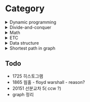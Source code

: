# Category

<details>
<summary> Dynamic programming </summary>

* Overlapping subproblems
* Recycling the previous answers
* Memoization / Caching
  * Bottom-up / Tabulation
  * Top-down (using recursive call)


| Number                                         | Title                                                                                                                                                                                                           |
| ---------------------------------------------- | --------------------------------------------------------------------------------------------------------------------------------------------------------------------------------------------------------------- |
| [1912](https://www.acmicpc.net/problem/1912)   | [연속합](https://github.com/TJPaik/BaekJoon/blob/main/solution/1912_%EC%97%B0%EC%86%8D%ED%95%A9.md)                                                                                                             |
| [2293](https://www.acmicpc.net/problem/2293)   | [동전 1](https://github.com/TJPaik/BaekJoon/blob/main/solution/2293_%EB%8F%99%EC%A0%84%201.md)                                                                                                                  |
| [2533](https://www.acmicpc.net/problem/2533)   | [사회망 서비스(SNS)](https://github.com/TJPaik/BaekJoon/blob/main/solution/2533_%EC%82%AC%ED%9A%8C%EB%A7%9D%20%EC%84%9C%EB%B9%84%EC%8A%A4%28SNS%29.md)                                                          |
| [2618](https://www.acmicpc.net/problem/2618)   | [경찰차](https://github.com/TJPaik/BaekJoon/blob/main/solution/2618_%EA%B2%BD%EC%B0%B0%EC%B0%A8.md)                                                                                                             |
| [2629](https://www.acmicpc.net/problem/2629)   | [양팔저울](https://github.com/TJPaik/BaekJoon/blob/main/solution/2629_%EC%96%91%ED%8C%94%EC%A0%80%EC%9A%B8.md)                                                                                                  |
| [7579](https://www.acmicpc.net/problem/7579)   | [앱](https://github.com/TJPaik/BaekJoon/blob/main/solution/7579_%EC%95%B1.md)                                                                                                                                   |
| [11066](https://www.acmicpc.net/problem/11066) | [파일 합치기](https://github.com/TJPaik/BaekJoon/blob/main/solution/11066_%ED%8C%8C%EC%9D%BC%20%ED%95%A9%EC%B9%98%EA%B8%B0.md)                                                                                  |
| [12865](https://www.acmicpc.net/problem/12865) | [평범한 배낭](https://github.com/TJPaik/BaekJoon/blob/main/solution/12865_%ED%8F%89%EB%B2%94%ED%95%9C%20%EB%B0%B0%EB%82%AD.md)                                                                                  |
| [14003](https://www.acmicpc.net/problem/14003) | [가장 긴 증가하는 부분 수열 5](https://github.com/TJPaik/BaekJoon/blob/main/solution/14003_%EA%B0%80%EC%9E%A5%20%EA%B8%B4%20%EC%A6%9D%EA%B0%80%ED%95%98%EB%8A%94%20%EB%B6%80%EB%B6%84%EC%88%98%EC%97%B4%205.md) |
| [18439](https://www.acmicpc.net/problem/18439) | [LCS 6](https://github.com/TJPaik/BaekJoon/blob/main/solution/18439_LCS%206.md)                                                                                                                                 |

</details>

<details>
<summary>Divide-and-conquer</summary>

* Divide: Divide the problem into several sub-problems of the same type until it can no longer be split.
* Conquer: Solve the sub-problem of the smallest unit to conquer.
* Combination: Combines the results for a sub-problem with the results for the original problem.

| Number                                         | Title                                                                                                                                |
| ---------------------------------------------- | ------------------------------------------------------------------------------------------------------------------------------------ |
| [1725](https://www.acmicpc.net/problem/1725)   | [히스토그램](https://github.com/TJPaik/BaekJoon/blob/main/solution/1725_%ED%9E%88%EC%8A%A4%ED%86%A0%EA%B7%B8%EB%9E%A8.md)            |
| [11444](https://www.acmicpc.net/problem/11444) | [피보나치 수 6](https://github.com/TJPaik/BaekJoon/blob/main/solution/11444_%ED%94%BC%EB%B3%B4%EB%82%98%EC%B9%98%20%EC%88%98%206.md) |
| [11401](https://www.acmicpc.net/problem/11401) | [이항 계수 3](https://github.com/TJPaik/BaekJoon/blob/main/solution/11401_%EC%9D%B4%ED%95%AD%20%EA%B3%84%EC%88%98%203.md)            |
</details>

<details>
<summary>Math</summary>

* Fermat's little theorem
* Green theorem

| Number                                         | Title                                                                                                                                    |
| ---------------------------------------------- | ---------------------------------------------------------------------------------------------------------------------------------------- |
| [11401](https://www.acmicpc.net/problem/11401) | [이항 계수 3](https://github.com/TJPaik/BaekJoon/blob/main/solution/11401_%EC%9D%B4%ED%95%AD%20%EA%B3%84%EC%88%98%203.md)                |
| [2166](https://www.acmicpc.net/problem/2166)   | [다각형의 면적](https://github.com/TJPaik/BaekJoon/blob/main/solution/2166_%EB%8B%A4%EA%B0%81%ED%98%95%EC%9D%98%20%EB%A9%B4%EC%A0%81.md) |
</details>


<details>
<summary>ETC</summary>

* ETC

| Number                                         | Title                                                                                                                                                   |
| ---------------------------------------------- | ------------------------------------------------------------------------------------------------------------------------------------------------------- |
| [1019](https://www.acmicpc.net/problem/1019)   | [책 페이지](https://github.com/TJPaik/BaekJoon/blob/main/solution/1019_%EC%B1%85%20%ED%8E%98%EC%9D%B4%EC%A7%80.md)                                      |
| [1450](https://www.acmicpc.net/problem/1450)   | [냅색문제](https://github.com/TJPaik/BaekJoon/blob/main/solution/1450_%EB%83%85%EC%83%89%EB%AC%B8%EC%A0%9C.md)                                          |
| [1806](https://www.acmicpc.net/problem/1806)   | [부분합](https://github.com/TJPaik/BaekJoon/blob/main/solution/1806_%EB%B6%80%EB%B6%84%ED%95%A9.md)                                                     |
| [7662](https://www.acmicpc.net/problem/7662)   | [이중 우선순위 큐](https://github.com/TJPaik/BaekJoon/blob/main/solution/7662_%EC%9D%B4%EC%A4%91%20%EC%9A%B0%EC%84%A0%EC%88%9C%EC%9C%84%20%ED%81%90.md) |
| [18111](https://www.acmicpc.net/problem/18111) | [마인크래프트](https://github.com/TJPaik/BaekJoon/blob/main/solution/18111_%EB%A7%88%EC%9D%B8%ED%81%AC%EB%9E%98%ED%94%84%ED%8A%B8.md)                   |
</details>

<details>
<summary>Data structure</summary>


| DS                 | Number                                         | Title                                                                                                                                                   |
| ------------------ | ---------------------------------------------- | ------------------------------------------------------------------------------------------------------------------------------------------------------- |
| Stack              | [1655](https://www.acmicpc.net/problem/1655)   | [가운데를 말해요](https://github.com/TJPaik/BaekJoon/blob/main/solution/1655_%EA%B0%80%EC%9A%B4%EB%8D%B0%EB%A5%BC%20%EB%A7%90%ED%95%B4%EC%9A%94.md)     |
| Segment Tree       | [1725](https://www.acmicpc.net/problem/1725)   | [히스토그램](https://github.com/TJPaik/BaekJoon/blob/main/solution/1725_%ED%9E%88%EC%8A%A4%ED%86%A0%EA%B7%B8%EB%9E%A8.md)                               |
| multiset           | [7662](https://www.acmicpc.net/problem/7662)   | [이중 우선순위 큐](https://github.com/TJPaik/BaekJoon/blob/main/solution/7662_%EC%9D%B4%EC%A4%91%20%EC%9A%B0%EC%84%A0%EC%88%9C%EC%9C%84%20%ED%81%90.md) |
| Segment Tree(Lazy) | [10999](https://www.acmicpc.net/problem/10999) | [구간 합 구하기 2](https://github.com/TJPaik/BaekJoon/blob/main/solution/10999_%EA%B5%AC%EA%B0%84%20%ED%95%A9%20%EA%B5%AC%ED%95%98%EA%B8%B0%202.md)     |
| deque              | [13549](https://www.acmicpc.net/problem/13549) | [숨바꼭질 3](https://github.com/TJPaik/BaekJoon/blob/main/solution/13549_%EC%88%A8%EB%B0%94%EA%BC%AD%EC%A7%88%203.md)                                   |
| Stack              | [17928](https://www.acmicpc.net/problem/17928) | [오큰수](https://github.com/TJPaik/BaekJoon/blob/main/solution/17928_%EC%98%A4%ED%81%B0%EC%88%98.md)                                                    |

</details>

<details>
<summary>Shortest path in graph</summary>

| Number                                         | Title                                                                                                                         |
| ---------------------------------------------- | ----------------------------------------------------------------------------------------------------------------------------- |
| [1753](https://www.acmicpc.net/problem/1753)   | [최단경로](https://github.com/TJPaik/BaekJoon/blob/main/solution/1753_%EC%B5%9C%EB%8B%A8%EA%B2%BD%EB%A1%9C.md)                |
| [1865](https://www.acmicpc.net/problem/1865)   | [웜홀](https://github.com/TJPaik/BaekJoon/blob/main/solution/1865_%EC%9B%9C%ED%99%80.md)                                      |
| [1967](https://www.acmicpc.net/problem/1967)   | [트리의 지름](https://github.com/TJPaik/BaekJoon/blob/main/solution/1967_%ED%8A%B8%EB%A6%AC%EC%9D%98%20%EC%A7%80%EB%A6%84.md) |
| [11404](https://www.acmicpc.net/problem/11404) | [플로이드](https://github.com/TJPaik/BaekJoon/blob/main/solution/11404_%ED%94%8C%EB%A1%9C%EC%9D%B4%EB%93%9C.md)               |
| [11657](https://www.acmicpc.net/problem/11657) | [타임머신](https://github.com/TJPaik/BaekJoon/blob/main/solution/11657_%ED%83%80%EC%9E%84%EB%A8%B8%EC%8B%A0.md)               |

</details>

## Todo
* 1725 히스토그램
* 1865 웜홀 - floyd warshall - reason?
* 20151 선분교차 5( ccw ?)
* graph 정리
